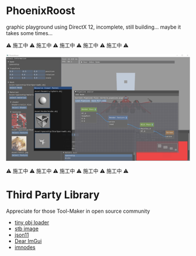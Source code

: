 # PhoenixRoost
graphic playground using DirectX 12, incomplete, still building... maybe it takes some times...



⚠ 施工中 ⚠ 施工中 ⚠ 施工中 ⚠ 施工中 ⚠ 施工中 ⚠

![image-20220704054607349](README.assets/image-20220704054607349.png)

⚠ 施工中 ⚠ 施工中 ⚠ 施工中 ⚠ 施工中 ⚠ 施工中 ⚠



# Third Party Library

Appreciate for those Tool-Maker in open source community

* [tiny obj loader](https://github.com/tinyobjloader/tinyobjloader)
* [stb image](http://nothings.org/stb)
* [json11](https://github.com/dropbox/json11)
* [Dear ImGui](https://github.com/ocornut/imgui)
* [imnodes](https://github.com/Nelarius/imnodes)

